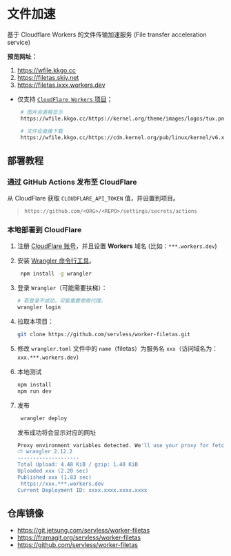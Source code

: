 # 文件加速

基于 Cloudflare Workers 的文件传输加速服务 (File transfer acceleration service)

**预览网址：**

1. https://wfile.kkgo.cc
2. https://filetas.skiy.net
3. https://filetas.ixxx.workers.dev

- 仅支持 [`CloudFlare Workers` 项目](https://developers.cloudflare.com/workers/)；

  ```bash
   # 图片会直接显示
   https://wfile.kkgo.cc/https://kernel.org/theme/images/logos/tux.png

   # 文件会直接下载
   https://wfile.kkgo.cc/https://cdn.kernel.org/pub/linux/kernel/v6.x/linux-6.1.18.tar.xz
  ```

## 部署教程

### 通过 GitHub Actions 发布至 CloudFlare

从 CloudFlare 获取 `CLOUDFLARE_API_TOKEN` 值，并设置到项目。

> `https://github.com/<ORG>/<REPO>/settings/secrets/actions`

### 本地部署到 CloudFlare

1. 注册 [CloudFlare 账号](https://www.cloudflare.com/)，并且设置 **Workers** 域名 (比如：`***.workers.dev`)
2. 安装 [Wrangler 命令行工具](https://developers.cloudflare.com/workers/wrangler/)。
   ```bash
    npm install -g wrangler
   ```
3. 登录 `Wrangler`（可能需要扶梯）：

   ```bash
   # 若登录不成功，可能需要使用代理。
   wrangler login
   ```

4. 拉取本项目：

   ```bash
   git clone https://github.com/servless/worker-filetas.git
   ```

5. 修改 `wrangler.toml` 文件中的 `name`（filetas）为服务名 `xxx`（访问域名为：`xxx.***.workers.dev`）

6. 本地测试

   ```bash
   npm install
   npm run dev
   ```

7. 发布

   ```bash
    wrangler deploy
   ```

   发布成功将会显示对应的网址

   ```bash
   Proxy environment variables detected. We'll use your proxy for fetch requests.
   ⛅️ wrangler 2.12.2
   --------------------
   Total Upload: 4.48 KiB / gzip: 1.40 KiB
   Uploaded xxx (2.20 sec)
   Published xxx (1.83 sec)
   	https://xxx.***.workers.dev
   Current Deployment ID: xxxx.xxxx.xxxx.xxxx
   ```

## 仓库镜像

- https://git.jetsung.com/servless/worker-filetas
- https://framagit.org/servless/worker-filetas
- https://github.com/servless/worker-filetas
